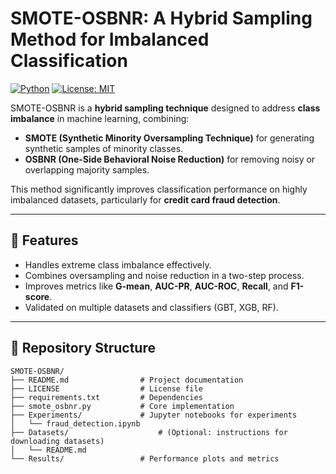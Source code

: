 # SMOTE-OSBNR: A Hybrid Sampling Method for Imbalanced Classification

[![Python](https://img.shields.io/badge/python-3.8%2B-blue.svg)](https://www.python.org/)
[![License: MIT](https://img.shields.io/badge/License-MIT-green.svg)](LICENSE)

SMOTE-OSBNR is a **hybrid sampling technique** designed to address **class imbalance** in machine learning, combining:
- **SMOTE (Synthetic Minority Oversampling Technique)** for generating synthetic samples of minority classes.
- **OSBNR (One-Side Behavioral Noise Reduction)** for removing noisy or overlapping majority samples.

This method significantly improves classification performance on highly imbalanced datasets, particularly for **credit card fraud detection**.

---

## 📌 Features
- Handles extreme class imbalance effectively.
- Combines oversampling and noise reduction in a two-step process.
- Improves metrics like **G-mean**, **AUC-PR**, **AUC-ROC**, **Recall**, and **F1-score**.
- Validated on multiple datasets and classifiers (GBT, XGB, RF).

---

## 📂 Repository Structure

```plaintext
SMOTE-OSBNR/
├── README.md                # Project documentation
├── LICENSE                  # License file
├── requirements.txt         # Dependencies
├── smote_osbnr.py           # Core implementation
├── Experiments/             # Jupyter notebooks for experiments
│   └── fraud_detection.ipynb
├── Datasets/                    # (Optional: instructions for downloading datasets)
│   └── README.md
└── Results/                 # Performance plots and metrics


